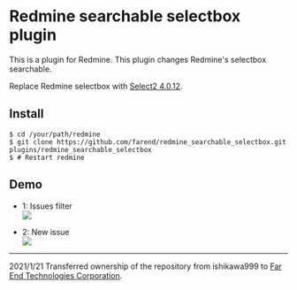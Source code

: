 # Redmine searchable selectbox plugin

This is a plugin for Redmine.
This plugin changes Redmine's selectbox searchable.

Replace Redmine selectbox with [Select2 4.0.12](https://select2.org/).

## Install

```console
$ cd /your/path/redmine
$ git clone https://github.com/farend/redmine_searchable_selectbox.git plugins/redmine_searchable_selectbox
$ # Restart redmine
```

## Demo

* 1: Issues filter  
<kbd><img src="https://github.com/farend/redmine_searchable_selectbox/blob/images/demo_filters.gif" /></kbd>

* 2: New issue  
<kbd><img src="https://github.com/farend/redmine_searchable_selectbox/blob/images/demo_new_issue.gif" /></kbd>

----

2021/1/21 Transferred ownership of the repository from ishikawa999 to [Far End Technologies Corporation](https://github.com/farend).

